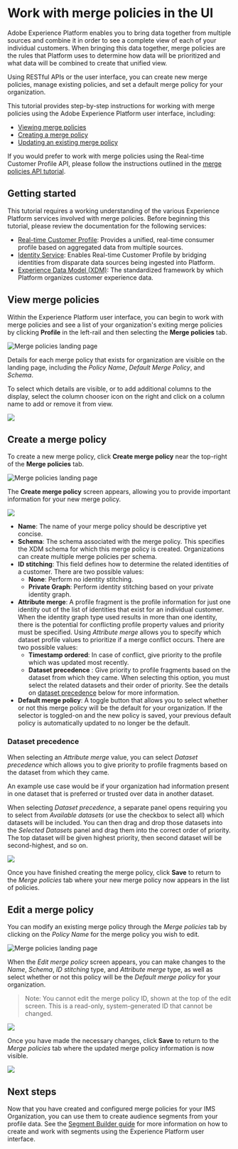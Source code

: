 # Work with merge policies in the UI

Adobe Experience Platform enables you to bring data together from multiple sources and combine it in order to see a complete view of each of your individual customers. When bringing this data together, merge policies are the rules that Platform uses to determine how data will be prioritized and what data will be combined to create that unified view. 

Using RESTful APIs or the user interface, you can create new merge policies, manage existing policies, and set a default merge policy for your organization.

This tutorial provides step-by-step instructions for working with merge policies using the Adobe Experience Platform user interface, including:

* [Viewing merge policies](#view-merge-policies)
* [Creating a merge policy](#create-a-merge-policy)
* [Updating an existing merge policy](#edit-a-merge-policy)

If you would prefer to work with merge policies using the Real-time Customer Profile API, please follow the instructions outlined in the [merge policies API tutorial](/api-specification/markdown/narrative/tutorials/configuring_up_tutorial/configuring_merge_policies_tutorial.md).

## Getting started

This tutorial requires a working understanding of the various Experience Platform services involved with merge policies. Before beginning this tutorial, please review the documentation for the following services:

* [Real-time Customer Profile](../../technical_overview/unified_profile_architectural_overview/unified_profile_architectural_overview.md): Provides a unified, real-time consumer profile based on aggregated data from multiple sources.
* [Identity Service](../../technical_overview/identity_services_architectural_overview/identity_services_architectural_overview.md): Enables Real-time Customer Profile by bridging identities from disparate data sources being ingested into Platform.
* [Experience Data Model (XDM)](../../technical_overview/schema_registry/xdm_system/xdm_system_in_experience_platform.md): The standardized framework by which Platform organizes customer experience data.

## View merge policies

Within the Experience Platform user interface, you can begin to work with merge policies and see a list of your organization's exiting merge policies by clicking **Profile** in the left-rail and then selecting the **Merge policies** tab.

![Merge policies landing page](images/merge-policies-landing.png)

Details for each merge policy that exists for organization are visible on the landing page, including the *Policy Name*, *Default Merge Policy*, and *Schema*. 

To select which details are visible, or to add additional columns to the display, select the column chooser icon on the right and click on a column name to add or remove it from view.

![](images/merge-policies-adjust-view.png)

## Create a merge policy

To create a new merge policy, click **Create merge policy** near the top-right of the **Merge policies** tab.

![Merge policies landing page](images/merge-policies-create-new.png)

The **Create merge policy** screen appears, allowing you to provide important information for your new merge policy.

![](images/merge-policies-create.png)

* **Name**: The name of your merge policy should be descriptive yet concise.
* **Schema**: The schema associated with the merge policy. This specifies the XDM schema for which this merge policy is created. Organizations can create multiple merge policies per schema.
* **ID stitching**: This field defines how to determine the related identities of a customer. There are two possible values:
  * **None**: Perform no identity stitching.
  * **Private Graph**: Perform identity stitching based on your private identity graph.
* **Attribute merge**: A profile fragment is the profile information for just one identity out of the list of identities that exist for an individual customer. When the identity graph type used results in more than one identity, there is the potential for conflicting profile property values and priority must be specified. Using *Attribute merge* allows you to specify which dataset profile values to prioritize if a merge conflict occurs. There are two possible values:
  * **Timestamp ordered**: In case of conflict, give priority to the profile which was updated most recently. 
  * **Dataset precedence** : Give priority to profile fragments based on the dataset from which they came. When selecting this option, you must select the related datasets and their order of priority. See the details on [dataset precedence](#dataset-precedence) below for more information.
* **Default merge policy**: A toggle button that allows you to select whether or not this merge policy will be the default for your organization. If the selector is toggled-on and the new policy is saved, your previous default policy is automatically updated to no longer be the default.

### Dataset precedence

When selecting an *Attribute merge* value, you can select *Dataset precedence* which allows you to give priority to profile fragments based on the dataset from which they came. 

An example use case would be if your organization had information present in one dataset that is preferred or trusted over data in another dataset. 

When selecting *Dataset precedence*, a separate panel opens requiring you to select from *Available datasets* (or use the checkbox to select all) which datasets will be included. You can then drag and drop those datasets into the *Selected Datasets* panel and drag them into the correct order of priority. The top dataset will be given highest priority, then second dataset will be second-highest, and so on.

![](images/merge-policies-dataset-precedence.png)

Once you have finished creating the merge policy, click **Save** to return to the *Merge policies* tab where your new merge policy now appears in the list of policies.

## Edit a merge policy

You can modify an existing merge policy through the *Merge policies* tab by clicking on the *Policy Name* for the merge policy you wish to edit.

![Merge policies landing page](images/merge-policies-select-edit.png)

When the *Edit merge policy* screen appears, you can make changes to the *Name*, *Schema*, *ID stitching* type, and *Attribute merge* type, as well as select whether or not this policy will be the *Default merge policy* for your organization.

> Note: You cannot edit the merge policy ID, shown at the top of the edit screen. This is a read-only, system-generated ID that cannot be changed. 

![](images/merge-policies-edit-screen.png)

Once you have made the necessary changes, click **Save** to return to the *Merge policies* tab where the updated merge policy information is now visible.

![](images/merge-policies-edited.png)


## Next steps

Now that you have created and configured merge policies for your IMS Organization, you can use them to create audience segments from your profile data. See the [Segment Builder guide](end-user/markdown/segmentation_overview/segment-builder-guide.md) for more information on how to create and work with segments using the Experience Platform user interface.